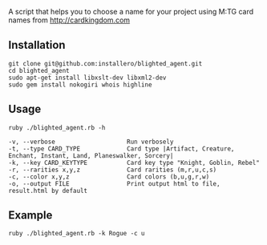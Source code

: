 A script that helps you to choose a name for your project using M:TG card names from http://cardkingdom.com

## Installation

    git clone git@github.com:installero/blighted_agent.git
    cd blighted_agent
    sudo apt-get install libxslt-dev libxml2-dev
    sudo gem install nokogiri whois highline

## Usage

    ruby ./blighted_agent.rb -h
    
    -v, --verbose                    Run verbosely
    -t, --type CARD_TYPE             Card type |Artifact, Creature, Enchant, Instant, Land, Planeswalker, Sorcery|
    -k, --key CARD_KEYTYPE           Card key type "Knight, Goblin, Rebel"
    -r, --rarities x,y,z             Card rarities (m,r,u,c,s)
    -c, --color x,y,z                Card colors (b,u,g,r,w)
    -o, --output FILE                Print output html to file, result.html by default
    
##  Example
    
    ruby ./blighted_agent.rb -k Rogue -c u
    
  
